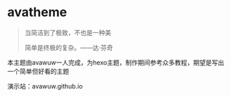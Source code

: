 # avatheme

> 当简洁到了极致，不也是一种美
>
> 简单是终极的复杂。——达·芬奇

本主题由avawuw一人完成，为hexo主题，制作期间参考众多教程，期望是写出一个简单但好看的主题

演示站：avawuw.github.io
